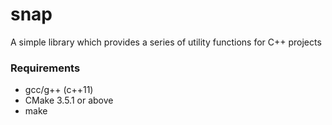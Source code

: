 # snap

A simple library which provides a series of utility functions for C++ projects

### Requirements

- gcc/g++ (c++11)
- CMake 3.5.1 or above
- make
